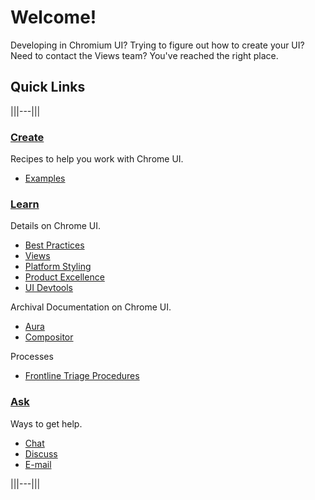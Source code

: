 # Welcome!
Developing in Chromium UI? Trying to figure out how to create your UI? Need to
contact the Views team? You've reached the right place.

## Quick Links
|||---|||

### **[Create](/docs/ui/create/index.md)**

Recipes to help you work with Chrome UI.

* [Examples](/docs/ui/create/index.md)

### **[Learn](/docs/ui/learn/index.md)**

Details on Chrome UI.

* [Best Practices](/docs/ui/learn/index.md#best-practices)
* [Views](/docs/ui/views/overview.md)
* [Platform Styling](/docs/ui/views/platform_style.md)
* [Product Excellence](/docs/ui/product_excellence/index.md)
* [UI Devtools](/docs/ui/ui_devtools/index.md)

Archival Documentation on Chrome UI.
* [Aura](/docs/ui/aura/index.md)
* [Compositor](/docs/ui/compositor/index.md)

Processes

* [Frontline Triage Procedures](frontline_triage.md)

### **[Ask](/docs/ui/ask/index.md)**

Ways to get help.

* [Chat](/docs/ui/ask/index.md#chat)
* [Discuss](/docs/ui/ask/index.md#discuss)
* [E-mail](/docs/ui/ask/index.md#e_mail)

|||---|||
